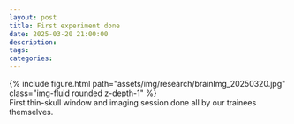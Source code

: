 ```yaml
---
layout: post
title: First experiment done
date: 2025-03-20 21:00:00
description: 
tags:
categories: 
---
```

<div class="row mt-3">
    <div class="col-sm mt-3 mt-md-0">
        {% include figure.html path="assets/img/research/brainImg_20250320.jpg" class="img-fluid rounded z-depth-1" %}
    </div>
</div>
<div class="caption">
    First thin-skull window and imaging session done all by our trainees themselves.
</div>